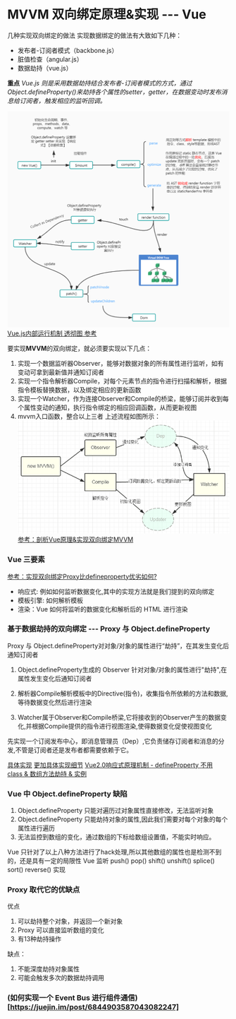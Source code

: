 # MVVM 双向绑定原理&实现 --- Vue
几种实现双向绑定的做法
实现数据绑定的做法有大致如下几种：

* 发布者-订阅者模式（backbone.js）
* 脏值检查（angular.js）
* 数据劫持（vue.js）

**重点**
*Vue.js 则是采用数据劫持结合发布者-订阅者模式的方式，通过Object.defineProperty()来劫持各个属性的setter，getter，在数据变动时发布消息给订阅者，触发相应的监听回调。*


![Vue.js内部运行机制 透彻图](./read-vue-2.6.11/Vue概述.jpg)
[Vue.js内部运行机制 透彻图 参考](https://juejin.im/book/6844733705089449991/section/6844733705211084808)

要实现**MVVM**的双向绑定，就必须要实现以下几点：
1. 实现一个数据监听器Observer，能够对数据对象的所有属性进行监听，如有变动可拿到最新值并通知订阅者
2. 实现一个指令解析器Compile，对每个元素节点的指令进行扫描和解析，根据指令模板替换数据，以及绑定相应的更新函数
3. 实现一个Watcher，作为连接Observer和Compile的桥梁，能够订阅并收到每个属性变动的通知，执行指令绑定的相应回调函数，从而更新视图
4. mvvm入口函数，整合以上三者
上述流程如图所示：
![MVVM的双向绑定](./MVVM-binding.png)
[参考：剖析Vue原理&实现双向绑定MVVM](https://segmentfault.com/a/1190000006599500)

### Vue 三要素

[参考：实现双向绑定Proxy比defineproperty优劣如何?](https://juejin.im/post/6844903601416978439)

* 响应式: 例如如何监听数据变化,其中的实现方法就是我们提到的双向绑定
* 模板引擎: 如何解析模板
* 渲染：Vue 如何将监听的数据变化和解析后的 HTML 进行渲染

### 基于数据劫持的双向绑定 --- Proxy 与 Object.defineProperty
Proxy 与 Object.defineProperty对对象/对象的属性进行“劫持”，在其发生变化后通知订阅者

1. Object.defineProperty生成的 Observer 针对对象/对象的属性进行"劫持",在属性发生变化后通知订阅者

2. 解析器Compile解析模板中的Directive(指令)，收集指令所依赖的方法和数据,等待数据变化然后进行渲染

3. Watcher属于Observer和Compile桥梁,它将接收到的Observer产生的数据变化,并根据Compile提供的指令进行视图渲染,使得数据变化促使视图变化

先实现一个订阅发布中心，即消息管理员（Dep）,它负责储存订阅者和消息的分发,不管是订阅者还是发布者都需要依赖于它。


[具体实现](./read-vue-2.6.11/mycode.js)
[更加具体实现细节](https://juejin.im/post/6844903601416978439)
[Vue2.0响应式原理机制 - defineProperty 不用 class & 数组方法劫持 & 实例](https://www.cnblogs.com/fs0196/p/12691407.html)
### Vue 中 Object.defineProperty 缺陷
1. Object.defineProperty 只能对遍历过对象属性直接修改，无法监听对象
2. Object.defineProperty 只能劫持对象的属性,因此我们需要对每个对象的每个属性进行遍历
3. 无法监控到数组的变化，通过数组的下标给数组设置值，不能实时响应。

Vue 只针对了以上八种方法进行了hack处理,所以其他数组的属性也是检测不到的，还是具有一定的局限性
Vue 监听 push() pop() shift() unshift() splice() sort() reverse() 实现

### Proxy 取代它的优缺点
优点
1. 可以劫持整个对象，并返回一个新对象
2. Proxy 可以直接监听数组的变化
3. 有13种劫持操作

缺点：
1. 不能深度劫持对象属性
2. 可能会触发多次的数据劫持调用
### (如何实现一个 Event Bus 进行组件通信)[https://juejin.im/post/6844903587043082247]